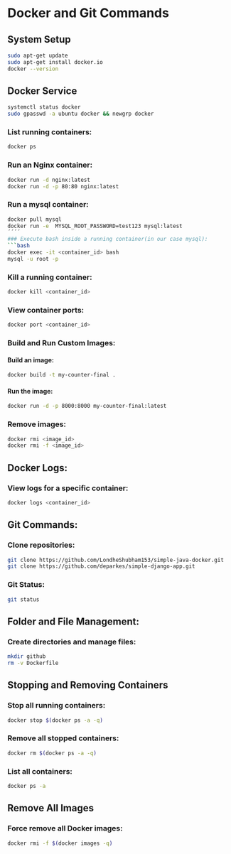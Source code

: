 
# Docker and Git Commands

## System Setup
```bash
sudo apt-get update
sudo apt-get install docker.io
docker --version
```

## Docker Service
```bash
systemctl status docker
sudo gpasswd -a ubuntu docker && newgrp docker
```
### List running containers:
```bash
docker ps
```

### Run an Nginx container:
```bash
docker run -d nginx:latest
docker run -d -p 80:80 nginx:latest
```
### Run a mysql container:
```bash
docker pull mysql
docker run -e  MYSQL_ROOT_PASSWORD=test123 mysql:latest
´´´´
### Execute bash inside a running container(in our case mysql):
```bash
docker exec -it <container_id> bash
mysql -u root -p 
```

### Kill a running container:
```bash
docker kill <container_id>
```

### View container ports:
```bash
docker port <container_id>
```

### Build and Run Custom Images:

#### Build an image:
```bash
docker build -t my-counter-final .
```

#### Run the image:
```bash
docker run -d -p 8000:8000 my-counter-final:latest
```

### Remove images:
```bash
docker rmi <image_id>
docker rmi -f <image_id>
```

## Docker Logs:

### View logs for a specific container:
```bash
docker logs <container_id>
```

## Git Commands:

### Clone repositories:
```bash
git clone https://github.com/LondheShubham153/simple-java-docker.git
git clone https://github.com/deparkes/simple-django-app.git
```

### Git Status:
```bash
git status
```

## Folder and File Management:

### Create directories and manage files:
```bash
mkdir github
rm -v Dockerfile
```


## Stopping and Removing Containers

### Stop all running containers:
```bash
docker stop $(docker ps -a -q)
```

### Remove all stopped containers:
```bash
docker rm $(docker ps -a -q)
```

### List all containers:
```bash
docker ps -a
```

## Remove All Images

### Force remove all Docker images:
```bash
docker rmi -f $(docker images -q)
```
